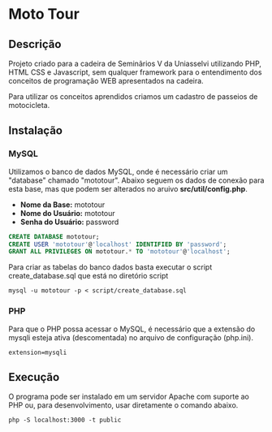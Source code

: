 # Moto Tour

## Descrição

Projeto criado para a cadeira de Seminãrios V da Uniasselvi utilizando PHP, HTML CSS e Javascript, sem qualquer framework para o entendimento dos conceitos de programação WEB apresentados na cadeira.

Para utilizar os conceitos aprendidos criamos um cadastro de passeios de motocicleta.

## Instalação

### MySQL

Utilizamos o banco de dados MySQL, onde é necessário criar um "database" chamado "mototour". Abaixo seguem os dados de conexão para esta base, mas que podem ser alterados no aruivo **src/util/config.php**.

* **Nome da Base:** mototour
* **Nome do Usuário:** mototour
* **Senha do Usuário:** password

```sql
CREATE DATABASE mototour;
CREATE USER 'mototour'@'localhost' IDENTIFIED BY 'password';
GRANT ALL PRIVILEGES ON mototour.* TO 'mototour'@'localhost';
```

Para criar as tabelas do banco dados basta executar o script create_database.sql que está no diretório script

```
mysql -u mototour -p < script/create_database.sql
``` 

### PHP

Para que o PHP possa acessar o MySQL, é necessário que a extensão do mysqli esteja ativa (descomentada) no arquivo de configuração (php.ini).

```
extension=mysqli
```

## Execução

O programa pode ser instalado em um servidor Apache com suporte ao PHP ou, para desenvolvimento, usar diretamente o comando abaixo.

```
php -S localhost:3000 -t public
```
